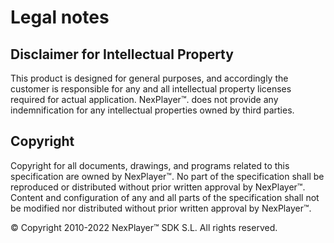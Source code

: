 # Legal notes

## Disclaimer for Intellectual Property

This product is designed for general purposes, and accordingly the customer is responsible for any and all intellectual property licenses required for actual application. NexPlayer™. does not provide any indemnification for any intellectual properties owned by third parties.

## Copyright

Copyright for all documents, drawings, and programs related to this specification are owned by NexPlayer™. No part of the specification shall be reproduced or distributed without prior written approval by NexPlayer™. Content and configuration of any and all parts of the specification shall not be modified nor distributed without prior written approval by NexPlayer™.
						
© Copyright 2010-2022 NexPlayer™ SDK S.L. All rights reserved.

